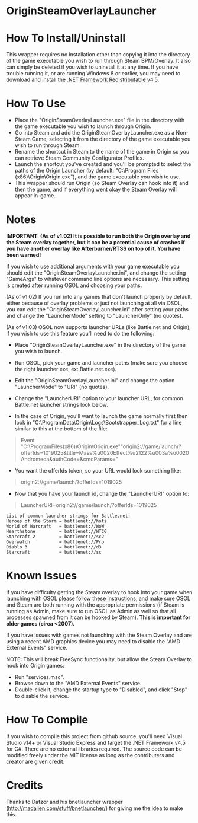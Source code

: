 # OriginSteamOverlayLauncher
How To Install/Uninstall
========================
This wrapper requires no installation other than copying it into the directory of the game executable you wish to run through Steam BPM/Overlay. It also can simply be deleted if you wish to uninstall it at any time. If you have trouble running it, or are running Windows 8 or earlier, you may need to download and install the [.NET Framework Redistributable v4.5](https://www.microsoft.com/en-us/download/details.aspx?id=40779).


How To Use
==========
* Place the "OriginSteamOverlayLauncher.exe" file in the directory with the game executable you wish to launch through Origin.
* Go into Steam and add the OriginSteamOverlayLauncher.exe as a Non-Steam Game, selecting it from the directory of the game executable you wish to run through Steam.
* Rename the shortcut in Steam to the name of the game in Origin so you can retrieve Steam Community Configurator Profiles.
* Launch the shortcut you've created and you'll be prompted to select the paths of the Origin Launcher (by default: "C:\Program Files (x86)\Origin\Origin.exe"), and the game executable you wish to use.
* This wrapper should run Origin (so Steam Overlay can hook into it) and then the game, and if everything went okay the Steam Overlay will appear in-game.


Notes
=====
**IMPORTANT: (As of v1.02) It is possible to run both the Origin overlay and the Steam overlay together, but it can be a potential cause of crashes if you have another overlay like Afterburner/RTSS on top of it. You have been warned!**

If you wish to use additional arguments with your game executable you should edit the "OriginSteamOverlayLauncher.ini", and change the setting "GameArgs" to whatever command line options are necessary. This setting is created after running OSOL and choosing your paths.

(As of v1.02) If you run into any games that don't launch properly by default, either because of overlay problems or just not launching at all via OSOL, you can edit the "OriginSteamOverlayLauncher.ini" after setting your paths and change the "LauncherMode" setting to "LauncherOnly" (no quotes).

(As of v1.03) OSOL now supports launcher URLs (like Battle.net and Origin), if you wish to use this feature you'll need to do the following:
* Place "OriginSteamOverlayLauncher.exe" in the directory of the game you wish to launch.
* Run OSOL, pick your game and launcher paths (make sure you choose the right launcher exe, ex: Battle.net.exe).
* Edit the "OriginSteamOverlayLauncher.ini" and change the option "LauncherMode" to "URI" (no quotes).
* Change the "LauncherURI" option to your launcher URL, for common Battle.net launcher strings look below.

* In the case of Origin, you'll want to launch the game normally first then look in "C:\ProgramData\Origin\Logs\Bootstrapper_Log.txt" for a line similar to this at the bottom of the file:
> Event "C:\ProgramFiles(x86)\Origin\Origin.exe""origin2://game/launch/?offerIds=1019025&title=Mass%u0020Effect%u2122%u003a%u0020Andromeda&authCode=&cmdParams="
* You want the offerIds token, so your URL would look something like:
> origin2://game/launch/?offerIds=1019025
* Now that you have your launch id, change the "LauncherURI" option to:
> LauncherURI=origin2://game/launch/?offerIds=1019025

```
List of common launcher strings for Battle.net:
Heroes of the Storm = battlenet://hots
World of Warcraft   = battlenet://WoW
Hearthstone         = battlenet://WTCG
Starcraft 2         = battlenet://sc2
Overwatch           = battlenet://Pro
Diablo 3            = battlenet://d3
Starcraft           = battlenet://sc
```

Known Issues
============
If you have difficulty getting the Steam overlay to hook into your game when launching with OSOL please follow [these instructions](https://support.steampowered.com/kb_article.php?ref=9828-SFLZ-9289), and make sure OSOL and Steam are both running with the appropriate permissions (if Steam is running as Admin, make sure to run OSOL as Admin as well so that all processes spawned from it can be hooked by Steam). **This is important for older games (circa <2007).**

If you have issues with games not launching with the Steam Overlay and are using a recent AMD graphics device you may need to disable the "AMD External Events" service.

NOTE: This will break FreeSync functionality, but allow the Steam Overlay to hook into Origin games:

* Run "services.msc".
* Browse down to the "AMD External Events" service.
* Double-click it, change the startup type to "Disabled", and click "Stop" to disable the service.


How To Compile
==============
If you wish to compile this project from github source, you'll need Visual Studio v14+ or Visual Studio Express and target the .NET Framework v4.5 for C#. There are no external libraries required. The source code can be modified freely under the MIT license as long as the contributers and creator are given credit.


Credits
=======
Thanks to Dafzor and his bnetlauncher wrapper (http://madalien.com/stuff/bnetlauncher/) for giving me the idea to make this.
